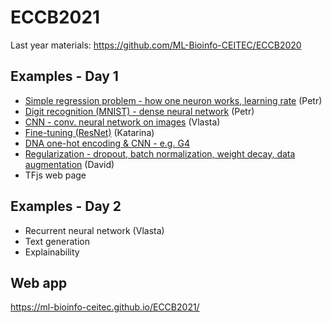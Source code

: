 # ECCB2021

Last year materials: https://github.com/ML-Bioinfo-CEITEC/ECCB2020

## Examples - Day 1

  * [Simple regression problem - how one neuron works, learning rate](https://colab.research.google.com/github/ML-Bioinfo-CEITEC/ECCB2021/blob/main/notebooks/01_One_Neuron.ipynb) (Petr)
  * [Digit recognition (MNIST) - dense neural network](https://colab.research.google.com/github/ML-Bioinfo-CEITEC/ECCB2021/blob/main/notebooks/02_MNIST.ipynb) (Petr)
  * [CNN - conv. neural network on images](https://colab.research.google.com/github/ML-Bioinfo-CEITEC/ECCB2021/blob/main/notebooks/03_CNN_Demo.ipynb)  (Vlasta) 
  * [Fine-tuning (ResNet)](https://colab.research.google.com/github/ML-Bioinfo-CEITEC/ECCB2021/blob/main/notebooks/04_Transfer_Learning.ipynb) (Katarina)
  * [DNA one-hot encoding & CNN - e.g. G4](https://colab.research.google.com/github/ML-Bioinfo-CEITEC/ECCB2021/blob/main/notebooks/05_One_Hot_Demo.ipynb)
  * [Regularization - dropout, batch normalization, weight decay, data augmentation](https://github.com/ML-Bioinfo-CEITEC/ECCB2021/blob/main/notebooks/06_Regularization_Demo.ipynb)  (David)
  * TFjs web page

## Examples - Day 2

  * Recurrent neural network (Vlasta)
  * Text generation
  * Explainability

## Web app

https://ml-bioinfo-ceitec.github.io/ECCB2021/
